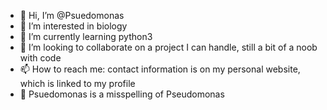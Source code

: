 - 👋 Hi, I’m @Psuedomonas
- 👀 I’m interested in biology
- 🌱 I’m currently learning python3
- 💞️ I’m looking to collaborate on a project I can handle, still a bit of a noob with code
- 📫 How to reach me: contact information is on my personal website, which is linked to my profile
- :straight_ruler: Psuedomonas is a misspelling of Pseudomonas

<!---
Psuedomonas/Psuedomonas is a ✨ special ✨ repository because its `README.md` (this file) appears on your GitHub profile.
You can click the Preview link to take a look at your changes.
--->
